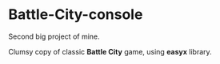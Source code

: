 # Battle-City-console

Second big project of mine.

Clumsy copy of classic **Battle City** game, using **easyx** library.
